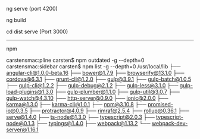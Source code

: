
ng serve (port 4200)

ng build

cd dist
serve (Port 3000)

---

npm

carstensmac:pline carsten$ npm outdated -g --depth=0
carstensmac:sidebar carsten$ npm list -g --depth=0
/usr/local/lib
├── angular-cli@1.0.0-beta.16
├── bower@1.7.9
├── browserify@13.1.0
├── cordova@6.3.1
├── grunt-cli@1.2.0
├── gulp@3.9.1
├── gulp-batch@1.0.5
├── gulp-cli@1.2.2
├── gulp-debug@2.1.2
├── gulp-less@3.1.0
├── gulp-load-plugins@1.3.0
├── gulp-plumber@1.1.0
├── gulp-util@3.0.7
├── gulp-watch@4.3.10
├── http-server@0.9.0
├── ionic@2.0.0
├── karma@1.3.0
├── karma-cli@1.0.1
├── npm@3.10.8
├── promised-io@0.3.5
├── protractor@4.0.9
├── rimraf@2.5.4
├── rollup@0.36.1
├── serve@1.4.0
├── ts-node@1.3.0
├── typescript@2.0.3
├── typescript-node@0.1.3
├── typings@1.4.0
├── webpack@1.13.2
└── webpack-dev-server@1.16.1